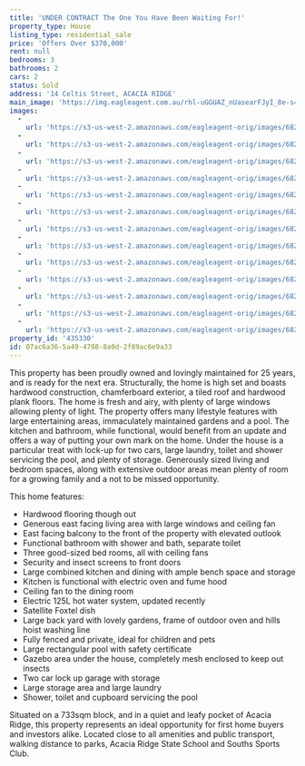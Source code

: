 ```yaml
---
title: 'UNDER CONTRACT The One You Have Been Waiting For!'
property_type: House
listing_type: residential_sale
price: 'Offers Over $370,000'
rent: null
bedrooms: 3
bathrooms: 2
cars: 2
status: Sold
address: '14 Celtis Street, ACACIA RIDGE'
main_image: 'https://img.eagleagent.com.au/rhl-uGGUAZ_nUasearFJyI_8e-s=/1280x854/smart/https://s3-us-west-2.amazonaws.com/eagleagent-orig/images/6823296/119580991-image-M.jpg'
images:
  -
    url: 'https://s3-us-west-2.amazonaws.com/eagleagent-orig/images/6823308/119580991-image-L.jpg'
  -
    url: 'https://s3-us-west-2.amazonaws.com/eagleagent-orig/images/6823307/119580991-image-K.jpg'
  -
    url: 'https://s3-us-west-2.amazonaws.com/eagleagent-orig/images/6823306/119580991-image-J.jpg'
  -
    url: 'https://s3-us-west-2.amazonaws.com/eagleagent-orig/images/6823305/119580991-image-I.jpg'
  -
    url: 'https://s3-us-west-2.amazonaws.com/eagleagent-orig/images/6823304/119580991-image-H.jpg'
  -
    url: 'https://s3-us-west-2.amazonaws.com/eagleagent-orig/images/6823303/119580991-image-G.jpg'
  -
    url: 'https://s3-us-west-2.amazonaws.com/eagleagent-orig/images/6823302/119580991-image-F.jpg'
  -
    url: 'https://s3-us-west-2.amazonaws.com/eagleagent-orig/images/6823301/119580991-image-E.jpg'
  -
    url: 'https://s3-us-west-2.amazonaws.com/eagleagent-orig/images/6823300/119580991-image-D.jpg'
  -
    url: 'https://s3-us-west-2.amazonaws.com/eagleagent-orig/images/6823299/119580991-image-C.jpg'
  -
    url: 'https://s3-us-west-2.amazonaws.com/eagleagent-orig/images/6823298/119580991-image-B.jpg'
  -
    url: 'https://s3-us-west-2.amazonaws.com/eagleagent-orig/images/6823297/119580991-image-A.jpg'
  -
    url: 'https://s3-us-west-2.amazonaws.com/eagleagent-orig/images/6823296/119580991-image-M.jpg'
property_id: '435330'
id: 07ac6a36-5a49-4798-8a0d-2f89ac6e9a33
---
```

This property has been proudly owned and lovingly maintained for 25 years, and is ready for the next era. Structurally, the home is high set and boasts hardwood construction, chamferboard exterior, a tiled roof and hardwood plank floors. The home is fresh and airy, with plenty of large windows allowing plenty of light. The property offers many lifestyle features with large entertaining areas, immaculately maintained gardens and a pool. The kitchen and bathroom, while functional, would benefit from an update and offers a way of putting your own mark on the home. Under the house is a particular treat with lock-up for two cars, large laundry, toilet and shower servicing the pool, and plenty of storage. Generously sized living and bedroom spaces, along with extensive outdoor areas mean plenty of room for a growing family and a not to be missed opportunity.

This home features:

*  Hardwood flooring though out
*  Generous east facing living area with large windows and ceiling fan
*  East facing balcony to the front of the property with elevated outlook
*  Functional bathroom with shower and bath, separate toilet
*  Three good-sized bed rooms, all with ceiling fans
*  Security and insect screens to front doors
*  Large combined kitchen and dining with ample bench space and storage
*  Kitchen is functional with electric oven and fume hood
*  Ceiling fan to the dining room
*  Electric 125L hot water system, updated recently
*  Satellite Foxtel dish
*  Large back yard with lovely gardens, frame of outdoor oven and hills hoist washing line
*  Fully fenced and private, ideal for children and pets
*  Large rectangular pool with safety certificate
*  Gazebo area under the house, completely mesh enclosed to keep out insects
*  Two car lock up garage with storage
*  Large storage area and large laundry
*  Shower, toilet and cupboard servicing the pool

Situated on a 733sqm block, and in a quiet and leafy pocket of Acacia Ridge, this property represents an ideal opportunity for first home buyers and investors alike. Located close to all amenities and public transport, walking distance to parks, Acacia Ridge State School and Souths Sports Club.
